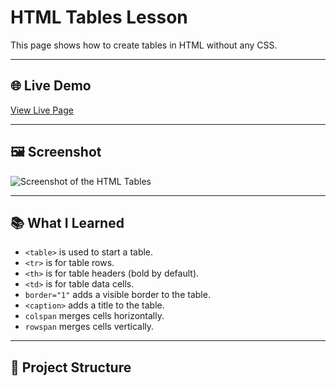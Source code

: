 # HTML Tables Lesson

This page shows how to create tables in HTML without any CSS.

---

## 🌐 Live Demo
[View Live Page](https://saintsamuelle.github.io/FRONTEND-LEARNING-PROGRESS/HTML/FOUNDATIONS/Tables/tables.html)

---

## 🖼 Screenshot
![Screenshot of the HTML Tables](screenshot.png)

---

## 📚 What I Learned
- `<table>` is used to start a table.
- `<tr>` is for table rows.
- `<th>` is for table headers (bold by default).
- `<td>` is for table data cells.
- `border="1"` adds a visible border to the table.
- `<caption>` adds a title to the table.
- `colspan` merges cells horizontally.
- `rowspan` merges cells vertically.

---

## 📂 Project Structure
